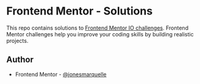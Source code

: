 # Frontend Mentor - Solutions

This repo contains solutions to [Frontend Mentor IO challenges](https://www.frontendmentor.io). Frontend Mentor challenges help you improve your coding skills by building realistic projects. 

## Author

- Frontend Mentor - [@jonesmarquelle](https://www.frontendmentor.io/profile/jonesmarquelle)
